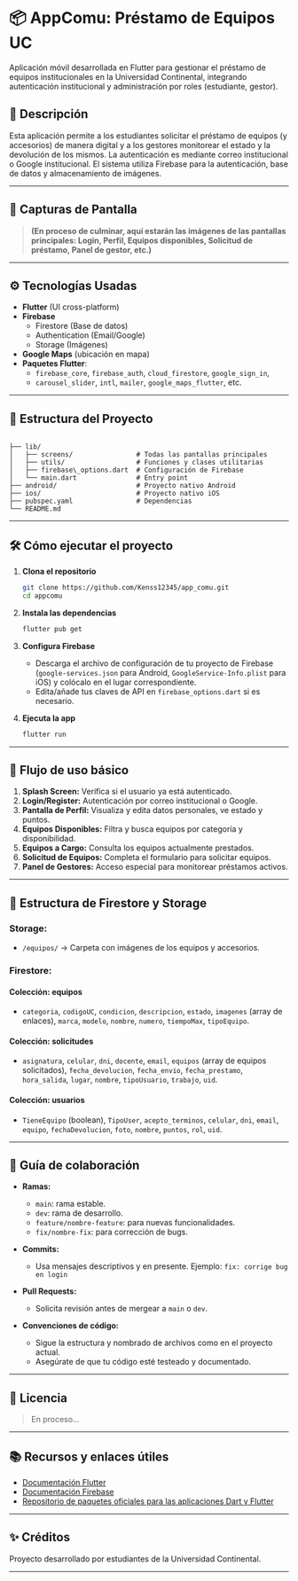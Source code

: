 # 📦 AppComu: Préstamo de Equipos UC

Aplicación móvil desarrollada en Flutter para gestionar el préstamo de equipos institucionales en la Universidad Continental, integrando autenticación institucional y administración por roles (estudiante, gestor). 

## 📲 Descripción

Esta aplicación permite a los estudiantes solicitar el préstamo de equipos (y accesorios) de manera digital y a los gestores monitorear el estado y la devolución de los mismos. La autenticación es mediante correo institucional o Google institucional. El sistema utiliza Firebase para la autenticación, base de datos y almacenamiento de imágenes.

---

## 📸 Capturas de Pantalla

> **(En proceso de culminar, aquí estarán las imágenes de las pantallas principales: Login, Perfil, Equipos disponibles, Solicitud de préstamo, Panel de gestor, etc.)**

---

## ⚙️ Tecnologías Usadas

- **Flutter** (UI cross-platform)
- **Firebase**  
  - Firestore (Base de datos)
  - Authentication (Email/Google)
  - Storage (Imágenes)
- **Google Maps** (ubicación en mapa)
- **Paquetes Flutter**:  
  - `firebase_core`, `firebase_auth`, `cloud_firestore`, `google_sign_in`,  
  - `carousel_slider`, `intl`, `mailer`, `google_maps_flutter`, etc.

---

## 📁 Estructura del Proyecto

```

├── lib/
│   ├── screens/                # Todas las pantallas principales
│   ├── utils/                  # Funciones y clases utilitarias
│   ├── firebase\_options.dart  # Configuración de Firebase
│   └── main.dart               # Entry point
├── android/                    # Proyecto nativo Android
├── ios/                        # Proyecto nativo iOS
├── pubspec.yaml                # Dependencias
└── README.md

````

---

## 🛠️ Cómo ejecutar el proyecto

1. **Clona el repositorio**
   ```sh
   git clone https://github.com/Kenss12345/app_comu.git
   cd appcomu

2. **Instala las dependencias**

   ```sh
   flutter pub get

3. **Configura Firebase**

   * Descarga el archivo de configuración de tu proyecto de Firebase (`google-services.json` para Android, `GoogleService-Info.plist` para iOS) y colócalo en el lugar correspondiente.
   * Edita/añade tus claves de API en `firebase_options.dart` si es necesario.

4. **Ejecuta la app**

   ```sh
   flutter run

---

## 🔄 Flujo de uso básico

1. **Splash Screen:** Verifica si el usuario ya está autenticado.
2. **Login/Register:** Autenticación por correo institucional o Google.
3. **Pantalla de Perfil:** Visualiza y edita datos personales, ve estado y puntos.
4. **Equipos Disponibles:** Filtra y busca equipos por categoría y disponibilidad.
5. **Equipos a Cargo:** Consulta los equipos actualmente prestados.
6. **Solicitud de Equipos:** Completa el formulario para solicitar equipos.
7. **Panel de Gestores:** Acceso especial para monitorear préstamos activos.

---

## 🔑 Estructura de Firestore y Storage

### Storage:

* `/equipos/` → Carpeta con imágenes de los equipos y accesorios.

### Firestore:

#### **Colección: equipos**

* `categoria`, `codigoUC`, `condicion`, `descripcion`, `estado`, `imagenes` (array de enlaces), `marca`, `modelo`, `nombre`, `numero`, `tiempoMax`, `tipoEquipo`.

#### **Colección: solicitudes**

* `asignatura`, `celular`, `dni`, `docente`, `email`, `equipos` (array de equipos solicitados),
  `fecha_devolucion`, `fecha_envio`, `fecha_prestamo`, `hora_salida`, `lugar`, `nombre`, `tipoUsuario`, `trabajo`, `uid`.

#### **Colección: usuarios**

* `TieneEquipo` (boolean), `TipoUser`, `acepto_terminos`, `celular`, `dni`, `email`, `equipo`, `fechaDevolucion`,
  `foto`, `nombre`, `puntos`, `rol`, `uid`.

---

## 🤝 Guía de colaboración

* **Ramas:**

  * `main`: rama estable.
  * `dev`: rama de desarrollo.
  * `feature/nombre-feature`: para nuevas funcionalidades.
  * `fix/nombre-fix`: para corrección de bugs.

* **Commits:**

  * Usa mensajes descriptivos y en presente. Ejemplo: `fix: corrige bug en login`

* **Pull Requests:**

  * Solicita revisión antes de mergear a `main` o `dev`.

* **Convenciones de código:**

  * Sigue la estructura y nombrado de archivos como en el proyecto actual.
  * Asegúrate de que tu código esté testeado y documentado.

---

## 📝 Licencia

> En proceso...

---

## 📚 Recursos y enlaces útiles

* [Documentación Flutter](https://docs.flutter.dev/)
* [Documentación Firebase](https://firebase.google.com/docs)
* [Repositorio de paquetes oficiales para las aplicaciones Dart y Flutter](https://pub.dev/)

---

## ✨ Créditos

Proyecto desarrollado por estudiantes de la Universidad Continental.

---